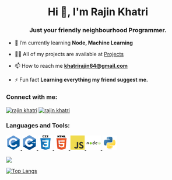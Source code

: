 <h1 align="center">Hi 👋, I'm Rajin Khatri</h1>
<h3 align="center">Just your friendly neighbourhood Programmer.</h3>

- 🌱 I’m currently learning **Node, Machine Learning**

- 👨‍💻 All of my projects are available at [Projects](https://github.com/rajinkhatri?tab=repositories)

- 📫 How to reach me **khatrirajin64@gmail.com**

- ⚡ Fun fact **Learning everything my friend suggest me.**

<h3 align="left">Connect with me:</h3>
<p align="left">
<a href="https://www.facebook.com/rajin.khatri.33" target="blank"><img align="center" src="https://raw.githubusercontent.com/rahuldkjain/github-profile-readme-generator/master/src/images/icons/Social/facebook.svg" alt="rajin khatri" height="30" width="40" /></a>
<a href="https://www.instagram.com/rajin__khatri/" target="blank"><img align="center" src="https://raw.githubusercontent.com/rahuldkjain/github-profile-readme-generator/master/src/images/icons/Social/instagram.svg" alt="rajin khatri" height="30" width="40" /></a>
</p>

<h3 align="left">Languages and Tools:</h3>
<p align="left"> <a href="https://www.cprogramming.com/" target="_blank" rel="noreferrer"> <img src="https://raw.githubusercontent.com/devicons/devicon/master/icons/c/c-original.svg" alt="c" width="40" height="40"/> </a> <a href="https://www.w3schools.com/cpp/" target="_blank" rel="noreferrer"> <img src="https://raw.githubusercontent.com/devicons/devicon/master/icons/cplusplus/cplusplus-original.svg" alt="cplusplus" width="40" height="40"/> </a> <a href="https://www.w3schools.com/css/" target="_blank" rel="noreferrer"> <img src="https://raw.githubusercontent.com/devicons/devicon/master/icons/css3/css3-original-wordmark.svg" alt="css3" width="40" height="40"/> </a> <a href="https://www.w3.org/html/" target="_blank" rel="noreferrer"> <img src="https://raw.githubusercontent.com/devicons/devicon/master/icons/html5/html5-original-wordmark.svg" alt="html5" width="40" height="40"/> </a> <a href="https://developer.mozilla.org/en-US/docs/Web/JavaScript" target="_blank" rel="noreferrer"> <img src="https://raw.githubusercontent.com/devicons/devicon/master/icons/javascript/javascript-original.svg" alt="javascript" width="40" height="40"/> </a> <a href="https://nodejs.org" target="_blank" rel="noreferrer"> <img src="https://raw.githubusercontent.com/devicons/devicon/master/icons/nodejs/nodejs-original-wordmark.svg" alt="nodejs" width="40" height="40"/> </a> <a href="https://www.python.org" target="_blank" rel="noreferrer"> <img src="https://raw.githubusercontent.com/devicons/devicon/master/icons/python/python-original.svg" alt="python" width="40" height="40"/> </a> </p>

<img src = "https://github-readme-stats.vercel.app/api?username=rajinkhatri&&show_icons=true&title_color=ffffff&icon_color=bb2acf&text_color=daf7dc&bg_color=151515" align = "center">

[![Top Langs](https://github-readme-stats.vercel.app/api/top-langs/?username=rajinkhatri&&show_icons=true&title_color=ffffff&icon_color=bb2acf&text_color=daf7dc&bg_color=151515)](https://github.com/rajinkhatri/github-readme-stats)
